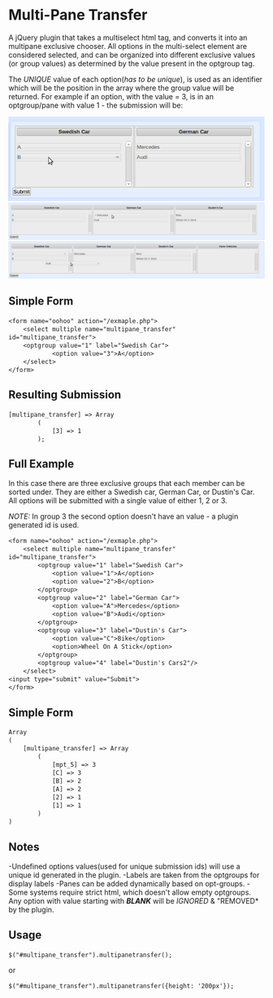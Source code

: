 
Multi-Pane Transfer
================================

A jQuery plugin that takes a multiselect html tag, and converts it into an multipane exclusive chooser. All options in the multi-select element are considered selected, and can be organized into different exclusive values (or group values) as determined by the value present in the optgroup tag.

The *UNIQUE* value of each option(_has to be unique_), is used as an identifier which will be the position in the array where the group value will be returned. For example if an option, with the value = 3, is in an optgroup/pane with value 1 - the submission will be:

![Alt 2-Pane](/imgs/2pane.png)
![Alt 3-Pane](/imgs/3pane.png)
![Alt 4-Pane](/imgs/4pane.png)


Simple Form
-------------------------------
```
<form name="oohoo" action="/exmaple.php">
    <select multiple name="multipane_transfer" id="multipane_transfer">
	<optgroup value="1" label="Swedish Car">
            <option value="3">A</option>
    </select>
</form>
```

Resulting Submission
-------------------------------
```
[multipane_transfer] => Array
        (
            [3] => 1
        );
```

Full Example
-------------------------------
In this case there are three exclusive groups that each member can be sorted under. They are either a Swedish car, German Car, or Dustin's Car. All options will be submitted with a single value of either 1, 2 or 3.

*NOTE:* In group 3 the second option doesn't have an value - a plugin generated id is used.

```
<form name="oohoo" action="/exmaple.php">
    <select multiple name="multipane_transfer" id="multipane_transfer">
        <optgroup value="1" label="Swedish Car">
            <option value="1">A</option>
            <option value="2">B</option>
        </optgroup>
        <optgroup value="2" label="German Car">
            <option value="A">Mercedes</option>
            <option value="B">Audi</option>
        </optgroup>
        <optgroup value="3" label="Dustin's Car">
            <option value="C">Bike</option>
            <option>Wheel On A Stick</option>
        </optgroup>
        <optgroup value="4" label="Dustin's Cars2"/>
    </select>
<input type="submit" value="Submit">
</form>
```

Simple Form
-------------------------------

```
Array
(
    [multipane_transfer] => Array
        (
            [mpt_5] => 3
            [C] => 3
            [B] => 2
            [A] => 2
            [2] => 1
            [1] => 1
        )
)
```

Notes
-------------------------------
-Undefined options values(used for unique submission ids) will use a unique id generated in the plugin.
-Labels are taken from the optgroups for display labels
-Panes can be added dynamically based on opt-groups.
-Some systems require strict html, which doesn't allow empty optgroups. Any option with value starting with *__BLANK__* will be *IGNORED* & "REMOVED* by the plugin.

Usage
-------------------------------
```
$("#multipane_transfer").multipanetransfer();
```
or
```
$("#multipane_transfer").multipanetransfer({height: '200px'});
```
